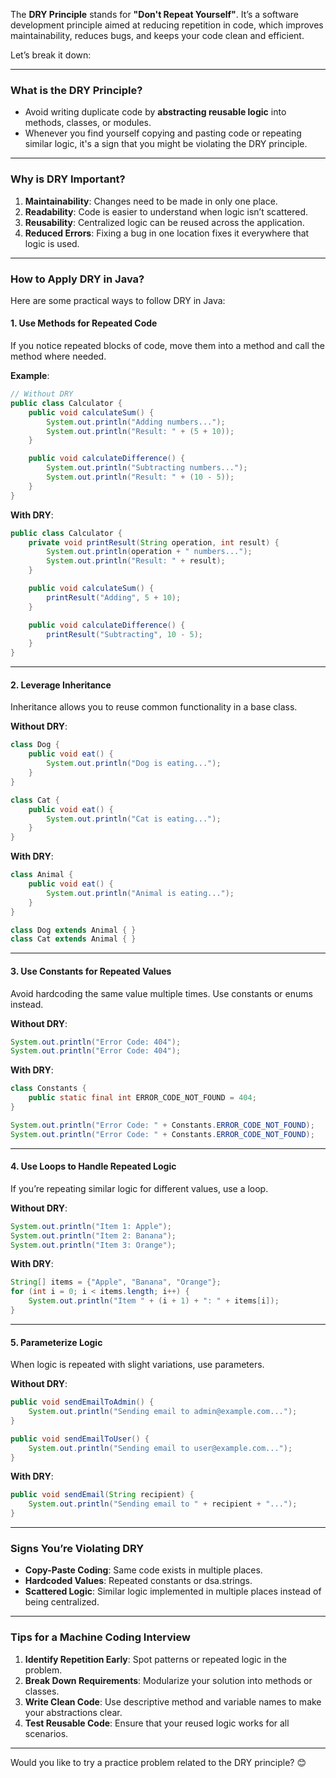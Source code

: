 The **DRY Principle** stands for **"Don't Repeat Yourself"**. It’s a software development principle aimed at reducing repetition in code, which improves maintainability, reduces bugs, and keeps your code clean and efficient.

Let’s break it down:

---

### **What is the DRY Principle?**
- Avoid writing duplicate code by **abstracting reusable logic** into methods, classes, or modules.
- Whenever you find yourself copying and pasting code or repeating similar logic, it's a sign that you might be violating the DRY principle.

---

### **Why is DRY Important?**
1. **Maintainability**: Changes need to be made in only one place.
2. **Readability**: Code is easier to understand when logic isn’t scattered.
3. **Reusability**: Centralized logic can be reused across the application.
4. **Reduced Errors**: Fixing a bug in one location fixes it everywhere that logic is used.

---

### **How to Apply DRY in Java?**
Here are some practical ways to follow DRY in Java:

#### 1. **Use Methods for Repeated Code**
If you notice repeated blocks of code, move them into a method and call the method where needed.

**Example**:
```java
// Without DRY
public class Calculator {
    public void calculateSum() {
        System.out.println("Adding numbers...");
        System.out.println("Result: " + (5 + 10));
    }

    public void calculateDifference() {
        System.out.println("Subtracting numbers...");
        System.out.println("Result: " + (10 - 5));
    }
}
```

**With DRY**:
```java
public class Calculator {
    private void printResult(String operation, int result) {
        System.out.println(operation + " numbers...");
        System.out.println("Result: " + result);
    }

    public void calculateSum() {
        printResult("Adding", 5 + 10);
    }

    public void calculateDifference() {
        printResult("Subtracting", 10 - 5);
    }
}
```

---

#### 2. **Leverage Inheritance**
Inheritance allows you to reuse common functionality in a base class.

**Without DRY**:
```java
class Dog {
    public void eat() {
        System.out.println("Dog is eating...");
    }
}

class Cat {
    public void eat() {
        System.out.println("Cat is eating...");
    }
}
```

**With DRY**:
```java
class Animal {
    public void eat() {
        System.out.println("Animal is eating...");
    }
}

class Dog extends Animal { }
class Cat extends Animal { }
```

---

#### 3. **Use Constants for Repeated Values**
Avoid hardcoding the same value multiple times. Use constants or enums instead.

**Without DRY**:
```java
System.out.println("Error Code: 404");
System.out.println("Error Code: 404");
```

**With DRY**:
```java
class Constants {
    public static final int ERROR_CODE_NOT_FOUND = 404;
}

System.out.println("Error Code: " + Constants.ERROR_CODE_NOT_FOUND);
System.out.println("Error Code: " + Constants.ERROR_CODE_NOT_FOUND);
```

---

#### 4. **Use Loops to Handle Repeated Logic**
If you’re repeating similar logic for different values, use a loop.

**Without DRY**:
```java
System.out.println("Item 1: Apple");
System.out.println("Item 2: Banana");
System.out.println("Item 3: Orange");
```

**With DRY**:
```java
String[] items = {"Apple", "Banana", "Orange"};
for (int i = 0; i < items.length; i++) {
    System.out.println("Item " + (i + 1) + ": " + items[i]);
}
```

---

#### 5. **Parameterize Logic**
When logic is repeated with slight variations, use parameters.

**Without DRY**:
```java
public void sendEmailToAdmin() {
    System.out.println("Sending email to admin@example.com...");
}

public void sendEmailToUser() {
    System.out.println("Sending email to user@example.com...");
}
```

**With DRY**:
```java
public void sendEmail(String recipient) {
    System.out.println("Sending email to " + recipient + "...");
}
```

---

### **Signs You’re Violating DRY**
- **Copy-Paste Coding**: Same code exists in multiple places.
- **Hardcoded Values**: Repeated constants or dsa.strings.
- **Scattered Logic**: Similar logic implemented in multiple places instead of being centralized.

---

### **Tips for a Machine Coding Interview**
1. **Identify Repetition Early**: Spot patterns or repeated logic in the problem.
2. **Break Down Requirements**: Modularize your solution into methods or classes.
3. **Write Clean Code**: Use descriptive method and variable names to make your abstractions clear.
4. **Test Reusable Code**: Ensure that your reused logic works for all scenarios.

---

Would you like to try a practice problem related to the DRY principle? 😊